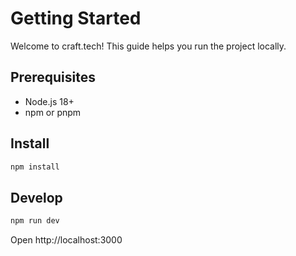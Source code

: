# Getting Started

Welcome to craft.tech! This guide helps you run the project locally.

## Prerequisites

- Node.js 18+
- npm or pnpm

## Install

```bash
npm install
```

## Develop

```bash
npm run dev
```

Open http://localhost:3000
